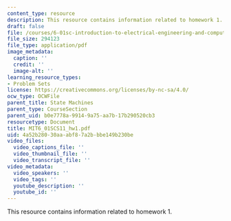 ```yaml
---
content_type: resource
description: This resource contains information related to homework 1.
draft: false
file: /courses/6-01sc-introduction-to-electrical-engineering-and-computer-science-i-spring-2011/4a52b28030aaabf87a2bbbe149b230be_MIT6_01SCS11_hw1.pdf
file_size: 294123
file_type: application/pdf
image_metadata:
  caption: ''
  credit: ''
  image-alt: ''
learning_resource_types:
- Problem Sets
license: https://creativecommons.org/licenses/by-nc-sa/4.0/
ocw_type: OCWFile
parent_title: State Machines
parent_type: CourseSection
parent_uid: b0e7778a-9914-9a75-aa7b-17b290520cb3
resourcetype: Document
title: MIT6_01SCS11_hw1.pdf
uid: 4a52b280-30aa-abf8-7a2b-bbe149b230be
video_files:
  video_captions_file: ''
  video_thumbnail_file: ''
  video_transcript_file: ''
video_metadata:
  video_speakers: ''
  video_tags: ''
  youtube_description: ''
  youtube_id: ''
---
```

This resource contains information related to homework 1.